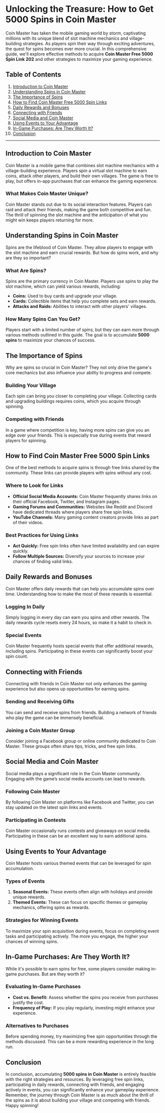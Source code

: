 # Unlocking the Treasure: How to Get 5000 Spins in Coin Master

Coin Master has taken the mobile gaming world by storm, captivating millions with its unique blend of slot machine mechanics and village-building strategies. As players spin their way through exciting adventures, the quest for spins becomes ever more crucial. In this comprehensive guide, we'll explore effective methods to acquire **Coin Master Free 5000 Spin Link 202** and other strategies to maximize your gaming experience.

## Table of Contents
1. [Introduction to Coin Master](#introduction-to-coin-master)
2. [Understanding Spins in Coin Master](#understanding-spins-in-coin-master)
3. [The Importance of Spins](#the-importance-of-spins)
4. [How to Find Coin Master Free 5000 Spin Links](#how-to-find-coin-master-free-5000-spin-links)
5. [Daily Rewards and Bonuses](#daily-rewards-and-bonuses)
6. [Connecting with Friends](#connecting-with-friends)
7. [Social Media and Coin Master](#social-media-and-coin-master)
8. [Using Events to Your Advantage](#using-events-to-your-advantage)
9. [In-Game Purchases: Are They Worth It?](#in-game-purchases-are-they-worth-it)
10. [Conclusion](#conclusion)

---

## Introduction to Coin Master

Coin Master is a mobile game that combines slot machine mechanics with a village-building experience. Players spin a virtual slot machine to earn coins, attack other players, and build their own villages. The game is free to play, but offers in-app purchases that can enhance the gaming experience.

### What Makes Coin Master Unique?

Coin Master stands out due to its social interaction features. Players can raid and attack their friends, making the game both competitive and fun. The thrill of spinning the slot machine and the anticipation of what you might win keeps players returning for more.

## Understanding Spins in Coin Master

Spins are the lifeblood of Coin Master. They allow players to engage with the slot machine and earn crucial rewards. But how do spins work, and why are they so important?

### What Are Spins?

Spins are the primary currency in Coin Master. Players use spins to play the slot machine, which can yield various rewards, including:

- **Coins:** Used to buy cards and upgrade your village.
- **Cards:** Collectible items that help you complete sets and earn rewards.
- **Attacks and Raids:** Abilities to interact with other players' villages.

### How Many Spins Can You Get?

Players start with a limited number of spins, but they can earn more through various methods outlined in this guide. The goal is to accumulate **5000 spins** to maximize your chances of success.

## The Importance of Spins

Why are spins so crucial in Coin Master? They not only drive the game's core mechanics but also influence your ability to progress and compete.

### Building Your Village

Each spin can bring you closer to completing your village. Collecting cards and upgrading buildings requires coins, which you acquire through spinning.

### Competing with Friends

In a game where competition is key, having more spins can give you an edge over your friends. This is especially true during events that reward players for spinning.

## How to Find Coin Master Free 5000 Spin Links

One of the best methods to acquire spins is through free links shared by the community. These links can provide players with spins without any cost.

### Where to Look for Links

- **Official Social Media Accounts:** Coin Master frequently shares links on their official Facebook, Twitter, and Instagram pages.
- **Gaming Forums and Communities:** Websites like Reddit and Discord have dedicated threads where players share free spin links.
- **YouTube Channels:** Many gaming content creators provide links as part of their videos.

### Best Practices for Using Links

- **Act Quickly:** Free spin links often have limited availability and can expire quickly.
- **Follow Multiple Sources:** Diversify your sources to increase your chances of finding valid links.

## Daily Rewards and Bonuses

Coin Master offers daily rewards that can help you accumulate spins over time. Understanding how to make the most of these rewards is essential.

### Logging In Daily

Simply logging in every day can earn you spins and other rewards. The daily rewards cycle resets every 24 hours, so make it a habit to check in.

### Special Events

Coin Master frequently hosts special events that offer additional rewards, including spins. Participating in these events can significantly boost your spin count.

## Connecting with Friends

Connecting with friends in Coin Master not only enhances the gaming experience but also opens up opportunities for earning spins.

### Sending and Receiving Gifts

You can send and receive spins from friends. Building a network of friends who play the game can be immensely beneficial.

### Joining a Coin Master Group

Consider joining a Facebook group or online community dedicated to Coin Master. These groups often share tips, tricks, and free spin links.

## Social Media and Coin Master

Social media plays a significant role in the Coin Master community. Engaging with the game’s social media accounts can lead to rewards.

### Following Coin Master

By following Coin Master on platforms like Facebook and Twitter, you can stay updated on the latest spin links and events.

### Participating in Contests

Coin Master occasionally runs contests and giveaways on social media. Participating in these can be an excellent way to earn additional spins.

## Using Events to Your Advantage

Coin Master hosts various themed events that can be leveraged for spin accumulation.

### Types of Events

1. **Seasonal Events:** These events often align with holidays and provide unique rewards.
2. **Themed Events:** These can focus on specific themes or gameplay mechanics, offering spins as rewards.

### Strategies for Winning Events

To maximize your spin acquisition during events, focus on completing event tasks and participating actively. The more you engage, the higher your chances of winning spins.

## In-Game Purchases: Are They Worth It?

While it's possible to earn spins for free, some players consider making in-game purchases. But are they worth it?

### Evaluating In-Game Purchases

- **Cost vs. Benefit:** Assess whether the spins you receive from purchases justify the cost.
- **Frequency of Play:** If you play regularly, investing might enhance your experience.

### Alternatives to Purchases

Before spending money, try maximizing free spin opportunities through the methods discussed. This can be a more rewarding experience in the long run.

## Conclusion

In conclusion, accumulating **5000 spins in Coin Master** is entirely feasible with the right strategies and resources. By leveraging free spin links, participating in daily rewards, connecting with friends, and engaging actively in events, you can significantly enhance your gameplay experience. Remember, the journey through Coin Master is as much about the thrill of the spins as it is about building your village and competing with friends. Happy spinning!
